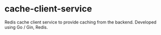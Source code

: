 # cache-client-service

Redis cache client service to provide caching from the backend. Developed using Go / Gin, Redis.